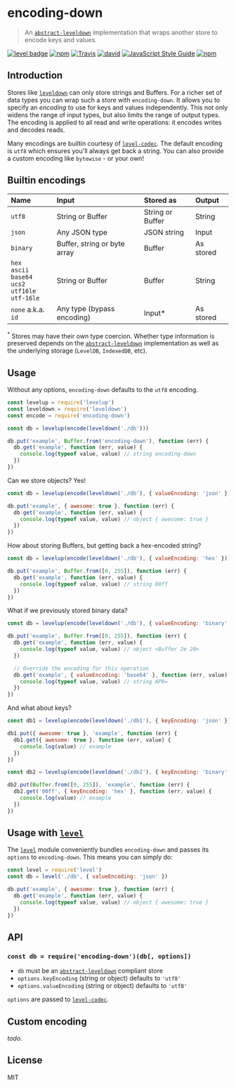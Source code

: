 # encoding-down

> An [`abstract-leveldown`] implementation that wraps another store to encode keys and values.

[![level badge][level-badge]](https://github.com/level/awesome)
[![npm](https://img.shields.io/npm/v/encoding-down.svg)](https://www.npmjs.com/package/encoding-down)
[![Travis](https://travis-ci.org/Level/encoding-down.svg?branch=master)](https://travis-ci.org/Level/encoding-down)
[![david](https://david-dm.org/Level/encoding-down.svg)](https://david-dm.org/level/encoding-down)
[![JavaScript Style Guide](https://img.shields.io/badge/code_style-standard-brightgreen.svg)](https://standardjs.com)
[![npm](https://img.shields.io/npm/dm/encoding-down.svg)](https://www.npmjs.com/package/encoding-down)

## Introduction

Stores like [`leveldown`] can only store strings and Buffers. For a richer set of data types you can wrap such a store with `encoding-down`. It allows you to specify an *encoding* to use for keys and values independently. This not only widens the range of input types, but also limits the range of output types. The encoding is applied to all read and write operations: it encodes writes and decodes reads.

Many encodings are builtin courtesy of [`level-codec`]. The default encoding is `utf8` which ensures you'll always get back a string. You can also provide a custom encoding like `bytewise` - or your own!

## Builtin encodings

| Name     | Input                        | Stored as         | Output
|:---------|:-----------------------------|:------------------|:------
| `utf8`   | String or Buffer             | String or Buffer  | String
| `json`   | Any JSON type                | JSON string       | Input
| `binary` | Buffer, string or byte array | Buffer            | As stored
| `hex`<br>`ascii`<br>`base64`<br>`ucs2`<br>`utf16le`<br>`utf-16le` | String or Buffer | Buffer | String
| `none` a.k.a. `id`  | Any type (bypass encoding)   | Input\*            | As stored

<sup>\*</sup> Stores may have their own type coercion. Whether type information is preserved depends on the [`abstract-leveldown`] implementation as well as the underlying storage (`LevelDB`, `IndexedDB`, etc).

## Usage

Without any options, `encoding-down` defaults to the `utf8` encoding.

```js
const levelup = require('levelup')
const leveldown = require('leveldown')
const encode = require('encoding-down')

const db = levelup(encode(leveldown('./db')))

db.put('example', Buffer.from('encoding-down'), function (err) {
  db.get('example', function (err, value) {
    console.log(typeof value, value) // string encoding-down
  })
})
```

Can we store objects? Yes!

```js
const db = levelup(encode(leveldown('./db'), { valueEncoding: 'json' }))

db.put('example', { awesome: true }, function (err) {
  db.get('example', function (err, value) {
    console.log(typeof value, value) // object { awesome: true }
  })
})
```

How about storing Buffers, but getting back a hex-encoded string?

```js
const db = levelup(encode(leveldown('./db'), { valueEncoding: 'hex' }))

db.put('example', Buffer.from([0, 255]), function (err) {
  db.get('example', function (err, value) {
    console.log(typeof value, value) // string 00ff
  })
})
```

What if we previously stored binary data?

```js
const db = levelup(encode(leveldown('./db'), { valueEncoding: 'binary' }))

db.put('example', Buffer.from([0, 255]), function (err) {
  db.get('example', function (err, value) {
    console.log(typeof value, value) // object <Buffer 2e 20>
  })

  // Override the encoding for this operation
  db.get('example', { valueEncoding: 'base64' }, function (err, value) {
    console.log(typeof value, value) // string AP8=
  })
})
```

And what about keys?

```js
const db1 = levelup(encode(leveldown('./db1'), { keyEncoding: 'json' }))

db1.put({ awesome: true }, 'example', function (err) {
  db1.get({ awesome: true }, function (err, value) {
    console.log(value) // example
  })
})

const db2 = levelup(encode(leveldown('./db2'), { keyEncoding: 'binary' }))

db2.put(Buffer.from([0, 255]), 'example', function (err) {
  db2.get('00ff', { keyEncoding: 'hex' }, function (err, value) {
    console.log(value) // example
  })
})
```

## Usage with [`level`]

The [`level`] module conveniently bundles `encoding-down` and passes its `options` to `encoding-down`. This means you can simply do:

```js
const level = require('level')
const db = level('./db', { valueEncoding: 'json' })

db.put('example', { awesome: true }, function (err) {
  db.get('example', function (err, value) {
    console.log(typeof value, value) // object { awesome: true }
  })
})
```

## API

### `const db = require('encoding-down')(db[, options])`

* `db` must be an [`abstract-leveldown`] compliant store
* `options.keyEncoding` (string or object) defaults to `'utf8'`
* `options.valueEncoding` (string or object) defaults to `'utf8'`

`options` are passed to [`level-codec`](https://github.com/level/codec).

## Custom encoding

*todo*.

## License

MIT

[level-badge]: http://leveldb.org/img/badge.svg
[`abstract-leveldown`]: https://github.com/level/abstract-leveldown
[`leveldown`]: https://github.com/level/leveldown
[`level`]: https://github.com/level/level
[`level-codec`]: https://github.com/level/level-codec
